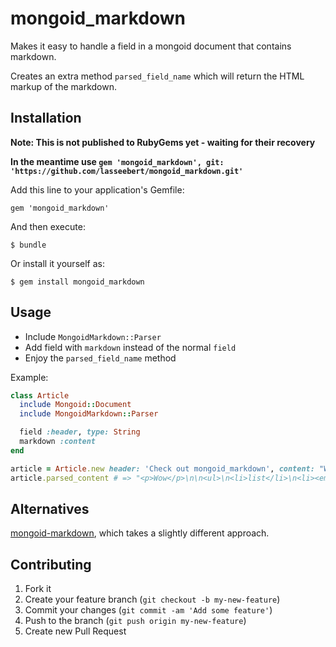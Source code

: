 # mongoid_markdown

Makes it easy to handle a field in a mongoid document that contains markdown.

Creates an extra method `parsed_field_name` which will return the HTML markup of the markdown.

## Installation

**Note: This is not published to RubyGems yet - waiting for their recovery**

**In the meantime use `gem 'mongoid_markdown', git: 'https://github.com/lasseebert/mongoid_markdown.git'`**

Add this line to your application's Gemfile:

    gem 'mongoid_markdown'

And then execute:

    $ bundle

Or install it yourself as:

    $ gem install mongoid_markdown

## Usage

* Include `MongoidMarkdown::Parser`
* Add field with `markdown` instead of the normal `field`
* Enjoy the `parsed_field_name` method

Example:
```ruby
class Article
  include Mongoid::Document
  include MongoidMarkdown::Parser

  field :header, type: String
  markdown :content
end

article = Article.new header: 'Check out mongoid_markdown', content: "Wow\n\n* list\n* *items*"
article.parsed_content # => "<p>Wow</p>\n\n<ul>\n<li>list</li>\n<li><em>items</em></li>\n</ul>\n"
```

## Alternatives

[mongoid-markdown](https://github.com/kristianmandrup/mongoid-markdown), which takes a slightly different approach.

## Contributing

1. Fork it
2. Create your feature branch (`git checkout -b my-new-feature`)
3. Commit your changes (`git commit -am 'Add some feature'`)
4. Push to the branch (`git push origin my-new-feature`)
5. Create new Pull Request
